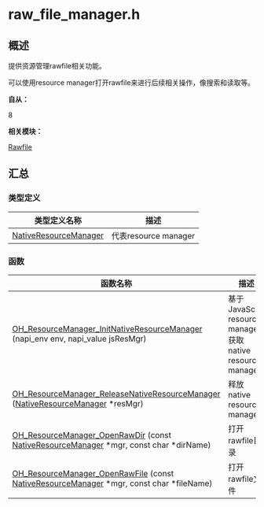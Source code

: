 # raw_file_manager.h


## 概述

提供资源管理rawfile相关功能。

可以使用resource manager打开rawfile来进行后续相关操作，像搜索和读取等。

**自从：**

8

**相关模块：**

[Rawfile](rawfile.md)


## 汇总


### 类型定义

| 类型定义名称 | 描述 |
| -------- | -------- |
| [NativeResourceManager](rawfile.md#nativeresourcemanager) | 代表resource manager |


### 函数

| 函数名称 | 描述 |
| -------- | -------- |
| [OH_ResourceManager_InitNativeResourceManager](rawfile.md#ohresourcemanagerinitnativeresourcemanager) (napi_env env, napi_value jsResMgr) | 基于JavaScipt resource manager获取native resource manager |
| [OH_ResourceManager_ReleaseNativeResourceManager](rawfile.md#ohresourcemanagerreleasenativeresourcemanager) ([NativeResourceManager](rawfile.md#nativeresourcemanager) \*resMgr) | 释放native resource manager |
| [OH_ResourceManager_OpenRawDir](rawfile.md#ohresourcemanageropenrawdir) (const [NativeResourceManager](rawfile.md#nativeresourcemanager) \*mgr, const char \*dirName) | 打开rawfile目录 |
| [OH_ResourceManager_OpenRawFile](rawfile.md#ohresourcemanageropenrawfile) (const [NativeResourceManager](rawfile.md#nativeresourcemanager) \*mgr, const char \*fileName) | 打开rawfile文件 |
